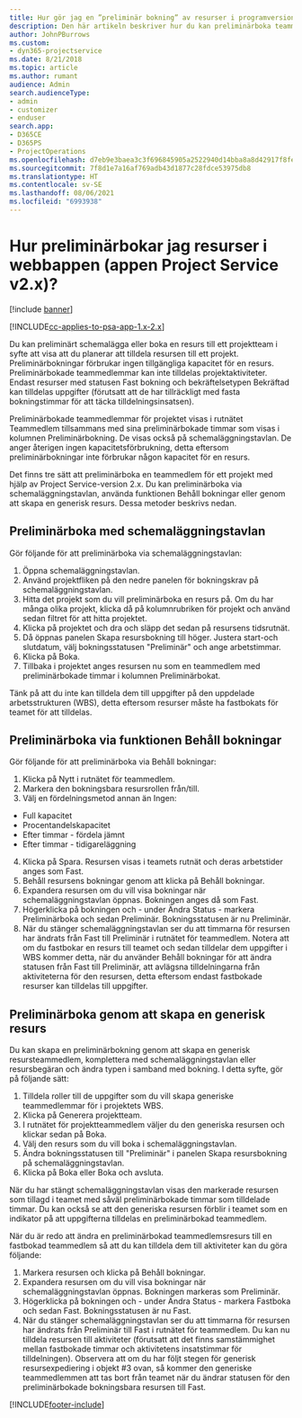 ```yaml
---
title: Hur gör jag en ”preliminär bokning” av resurser i programversion 2.x?
description: Den här artikeln beskriver hur du kan preliminärboka teammedlemmar med Project Service.
author: JohnPBurrows
ms.custom:
- dyn365-projectservice
ms.date: 8/21/2018
ms.topic: article
ms.author: rumant
audience: Admin
search.audienceType:
- admin
- customizer
- enduser
search.app:
- D365CE
- D365PS
- ProjectOperations
ms.openlocfilehash: d7eb9e3baea3c3f696845905a2522940d14bba8a8d42917f8fe1b90c7c443747
ms.sourcegitcommit: 7f8d1e7a16af769adb43d1877c28fdce53975db8
ms.translationtype: HT
ms.contentlocale: sv-SE
ms.lasthandoff: 08/06/2021
ms.locfileid: "6993938"
---
```

# <a name="how-do-i-soft-book-resources-in-the-web-app-project-service-app-v2x"></a>Hur preliminärbokar jag resurser i webbappen (appen Project Service v2.x)?

[!include [banner](../includes/psa-now-project-operations.md)]

[!INCLUDE[cc-applies-to-psa-app-1.x-2.x](../includes/cc-applies-to-psa-app-1x-2x.md)]

Du kan preliminärt schemalägga eller boka en resurs till ett projektteam i syfte att visa att du planerar att tilldela resursen till ett projekt. Preliminärbokningar förbrukar ingen tillgängliga kapacitet för en resurs. Preliminärbokade teammedlemmar kan inte tilldelas projektaktiviteter. Endast resurser med statusen Fast bokning och bekräftelsetypen Bekräftad kan tilldelas uppgifter (förutsatt att de har tillräckligt med fasta bokningstimmar för att täcka tilldelningsinsatsen).

Preliminärbokade teammedlemmar för projektet visas i rutnätet Teammedlem tillsammans med sina preliminärbokade timmar som visas i kolumnen Preliminärbokning. De visas också på schemaläggningstavlan. De anger återigen ingen kapacitetsförbrukning, detta eftersom preliminärbokningar inte förbrukar någon kapacitet för en resurs.

Det finns tre sätt att preliminärboka en teammedlem för ett projekt med hjälp av Project Service-version 2.x. Du kan preliminärboka via schemaläggningstavlan, använda funktionen Behåll bokningar eller genom att skapa en generisk resurs. Dessa metoder beskrivs nedan.

## <a name="soft-book-with-the-schedule-board"></a>Preliminärboka med schemaläggningstavlan

Gör följande för att preliminärboka via schemaläggningstavlan: 
1. Öppna schemaläggningstavlan.
2. Använd projektfliken på den nedre panelen för bokningskrav på schemaläggningstavlan.
3. Hitta det projekt som du vill preliminärboka en resurs på. Om du har många olika projekt, klicka då på kolumnrubriken för projekt och använd sedan filtret för att hitta projektet.
4. Klicka på projektet och dra och släpp det sedan på resursens tidsrutnät.
5. Då öppnas panelen Skapa resursbokning till höger. Justera start-och slutdatum, välj bokningsstatusen "Preliminär" och ange arbetstimmar. 
6. Klicka på Boka.
7. Tillbaka i projektet anges resursen nu som en teammedlem med preliminärbokade timmar i kolumnen Preliminärbokat.

Tänk på att du inte kan tilldela dem till uppgifter på den uppdelade arbetsstrukturen (WBS), detta eftersom resurser måste ha fastbokats för teamet för att tilldelas.

## <a name="soft-book-using-the-maintain-bookings-feature"></a>Preliminärboka via funktionen Behåll bokningar

Gör följande för att preliminärboka via Behåll bokningar:
1. Klicka på Nytt i rutnätet för teammedlem.
2. Markera den bokningsbara resursrollen från/till.
3. Välj en fördelningsmetod annan än Ingen:
- Full kapacitet
- Procentandelskapacitet
- Efter timmar - fördela jämnt
- Efter timmar - tidigareläggning
4. Klicka på Spara. Resursen visas i teamets rutnät och deras arbetstider anges som Fast.
5. Behåll resursens bokningar genom att klicka på Behåll bokningar.
6. Expandera resursen om du vill visa bokningar när schemaläggningstavlan öppnas. Bokningen anges då som Fast.
7. Högerklicka på bokningen och - under Ändra Status - markera Preliminärboka och sedan Preliminär. Bokningsstatusen är nu Preliminär.
8. När du stänger schemaläggningstavlan ser du att timmarna för resursen har ändrats från Fast till Preliminär i rutnätet för teammedlem.
Notera att om du fastbokar en resurs till teamet och sedan tilldelar dem uppgifter i WBS kommer detta, när du använder Behåll bokningar för att ändra statusen från Fast till Preliminär, att avlägsna tilldelningarna från aktiviteterna för den resursen, detta eftersom endast fastbokade resurser kan tilldelas till uppgifter.

## <a name="soft-book-by-creating-a-generic-resource"></a>Preliminärboka genom att skapa en generisk resurs

Du kan skapa en preliminärbokning genom att skapa en generisk resursteammedlem, komplettera med schemaläggningstavlan eller resursbegäran och ändra typen i samband med bokning.
I detta syfte, gör på följande sätt:

1. Tilldela roller till de uppgifter som du vill skapa generiske teammedlemmar för i projektets WBS.
2. Klicka på Generera projektteam.
3. I rutnätet för projektteammedlem väljer du den generiska resursen och klickar sedan på Boka.
4. Välj den resurs som du vill boka i schemaläggningstavlan.
5. Ändra bokningsstatusen till "Preliminär" i panelen Skapa resursbokning på schemaläggningstavlan.
6. Klicka på Boka eller Boka och avsluta.

När du har stängt schemaläggningstavlan visas den markerade resursen som tillagd i teamet med såväl preliminärbokade timmar som tilldelade timmar. Du kan också se att den generiska resursen förblir i teamet som en indikator på att uppgifterna tilldelas en preliminärbokad teammedlem.

När du är redo att ändra en preliminärbokad teammedlemsresurs till en fastbokad teammedlem så att du kan tilldela dem till aktiviteter kan du göra följande:

1. Markera resursen och klicka på Behåll bokningar.
2. Expandera resursen om du vill visa bokningar när schemaläggningstavlan öppnas. Bokningen markeras som Preliminär.
3. Högerklicka på bokningen och - under Ändra Status - markera Fastboka och sedan Fast. Bokningsstatusen är nu Fast.
4. När du stänger schemaläggningstavlan ser du att timmarna för resursen har ändrats från Preliminär till Fast i rutnätet för teammedlem. Du kan nu tilldela resursen till aktiviteter (förutsatt att det finns samstämmighet mellan fastbokade timmar och aktivitetens insatstimmar för tilldelningen). Observera att om du har följt stegen för generisk resursexpediering i objekt #3 ovan, så kommer den generiske teammedlemmen att tas bort från teamet när du ändrar statusen för den preliminärbokade bokningsbara resursen till Fast.


[!INCLUDE[footer-include](../includes/footer-banner.md)]
